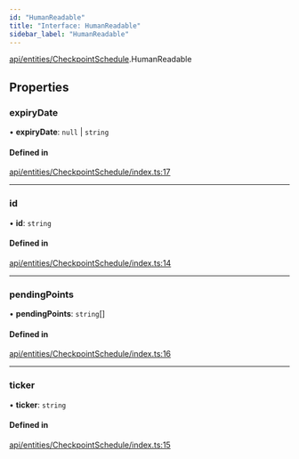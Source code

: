 ```yaml
---
id: "HumanReadable"
title: "Interface: HumanReadable"
sidebar_label: "HumanReadable"
---
```


[api/entities/CheckpointSchedule](../../../../../modules/API/Entities/CheckpointSchedule/CheckpointSchedule.md).HumanReadable

## Properties

### expiryDate

• **expiryDate**: ``null`` \| `string`

#### Defined in

[api/entities/CheckpointSchedule/index.ts:17](https://github.com/PolymeshAssociation/polymesh-sdk/blob/daafaa68f/src/api/entities/CheckpointSchedule/index.ts#L17)

___

### id

• **id**: `string`

#### Defined in

[api/entities/CheckpointSchedule/index.ts:14](https://github.com/PolymeshAssociation/polymesh-sdk/blob/daafaa68f/src/api/entities/CheckpointSchedule/index.ts#L14)

___

### pendingPoints

• **pendingPoints**: `string`[]

#### Defined in

[api/entities/CheckpointSchedule/index.ts:16](https://github.com/PolymeshAssociation/polymesh-sdk/blob/daafaa68f/src/api/entities/CheckpointSchedule/index.ts#L16)

___

### ticker

• **ticker**: `string`

#### Defined in

[api/entities/CheckpointSchedule/index.ts:15](https://github.com/PolymeshAssociation/polymesh-sdk/blob/daafaa68f/src/api/entities/CheckpointSchedule/index.ts#L15)

